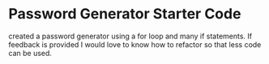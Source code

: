 # Password Generator Starter Code

created a password generator using a for loop and many if statements. If feedback is provided I would love to know how to refactor so that less code can be used.